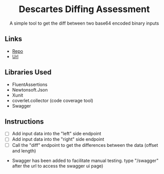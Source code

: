 <h1 align="center">Descartes Diffing Assessment</h1>

<p align="center">A simple tool to get the diff between two base64 encoded binary inputs</p>

## Links

- [Repo](https://github.com/BMSzubiak/DescartesDiffingAssessment "Descartes Diffing Assessment Repo")
- [Url](https://localhost:44335/)

## Libraries Used

- FluentAssertions
- Newtonsoft.Json
- Xunit
- coverlet.collector (code coverage tool)
- Swagger

## Instructions

- [ ] Add input data into the "left" side endpoint
- [ ] Add input data into the "right" side endpoint
- [ ] Call the "diff" endpoint to get the differences between the data (offset and length)

- Swagger has been added to facilitate manual testing. type "/swagger" after the url to access the swagger ui page)
